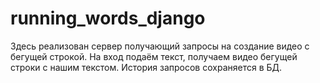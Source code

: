 # running_words_django
Здесь реализован сервер получающий запросы на создание видео с бегущей строкой. На вход подаём текст, получаем видео бегущей строки с нашим текстом. История запросов сохраняется в БД.
